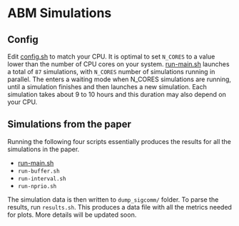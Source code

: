# ABM Simulations

## Config

Edit [config.sh](https://github.com/inet-tub/ns3-datacenter/tree/master/simulator/ns-3.35/examples/ABM/config.sh) to match your CPU. It is optimal to set `N_CORES` to a value lower than the number of CPU cores on your system. [run-main.sh](https://github.com/inet-tub/ns3-datacenter/tree/master/simulator/ns-3.35/examples/ABM/run-main.sh) launches a total of `87` simulations, with `N_CORES` number of simulations running in parallel. The enters a waiting mode when N_CORES simulations are running, until a simulation finishes and then launches a new simulation. Each simulation takes about 9 to 10 hours and this duration may also depend on your CPU.


## Simulations from the paper

Running the following four scripts essentially produces the results for all the simulations in the paper.

- [run-main.sh](./run-main.sh)
- `run-buffer.sh`
- `run-interval.sh`
- `run-nprio.sh`

The simulation data is then written to `dump_sigcomm/` folder. To parse the results, run `results.sh`. This produces a data file with all the metrics needed for plots. More details will be updated soon.